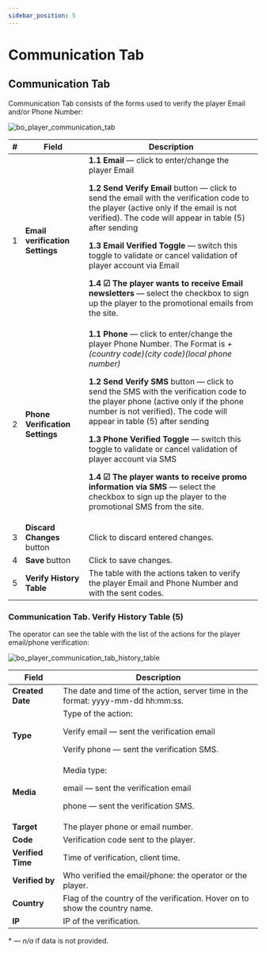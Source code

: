 ```yaml
---
sidebar_position: 5
---
```


# Communication Tab

## Communication Tab

Communication Tab consists of the forms used to verify the player Email and/or Phone Number:

![bo_player_communication_tab](https://i.imgur.com/I3uu2IV.png)

| # | Field | Description |
|-|-|-|
| 1 | **Email verification Settings** | **1.1 Email** &mdash; click to enter/change the player Email<p>**1.2 Send Verify Email** button &mdash; click to send the email with the verification code to the player (active only if the email is not verified). The code will appear in table (5) after sending</p><p>**1.3 Email Verified Toggle** &mdash; switch this toggle to validate or cancel validation of player account via Email</p><p>**1.4 ☑ The player wants to receive Email newsletters** &mdash; select the checkbox to sign up the player to the promotional emails from the site.</p> |
| 2 | **Phone Verification Settings** | **1.1 Phone** &mdash; click to enter/change the player Phone Number. The Format is *+(country code)(city code)(local phone number)*<p>**1.2 Send Verify SMS** button &mdash; click to send the SMS with the verification code to the player phone (active only if the phone number is not verified). The code will appear in table (5) after sending</p><p>**1.3 Phone Verified Toggle** &mdash; switch this toggle to validate or cancel validation of player account via SMS</p><p>**1.4 ☑ The player wants to receive promo information via SMS** &mdash; select the checkbox to sign up the player to the promotional SMS from the site.</p> |
| 3 | **Discard Changes** button | Click to discard entered changes. |
| 4 | **Save** button | Click to save changes. |
| 5 | **Verify History Table** | The table with the actions taken to verify the player Email and Phone Number and with the sent codes. |

### Communication Tab. Verify History Table (5)

The operator can see the table with the list of the actions for the player email/phone verification:

![bo_player_communication_tab_history_table](https://i.imgur.com/FrLu2x1.png)

| Field | Description |
|-|-|
| **Created Date** | The date and time of the action, server time in the format: yyyy-mm-dd hh:mm:ss. |
| **Type** | Type of the action: <p>Verify email &mdash; sent the verification email</p><p>Verify phone &mdash; sent the verification SMS.</p> |
| **Media** | Media type:<p>email &mdash; sent the verification email</p><p>phone &mdash; sent the verification SMS.</p> |
| **Target** | The player phone or email number. |
| **Code** | Verification code sent to the player. |
| **Verified Time** | Time of verification, client time. |
| **Verified by** | Who verified the email/phone: the operator or the player. |
| **Country** | Flag of the country of the verification. Hover on to show the country name. |
| **IP** | IP of the verification. |

&ast; &mdash; *n/a* if data is not provided.